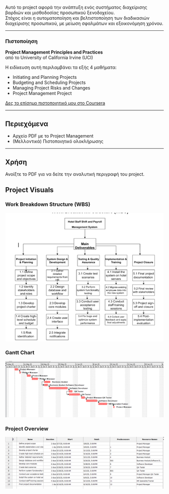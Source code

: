 Αυτό το project αφορά την ανάπτυξη ενός συστήματος διαχείρισης βαρδιών και μισθοδοσίας προσωπικού ξενοδοχείου.  
Στόχος είναι η αυτοματοποίηση και βελτιστοποίηση των διαδικασιών διαχείρισης προσωπικού, με μείωση σφαλμάτων και εξοικονόμηση χρόνου.

---

### Πιστοποίηση

**Project Management Principles and Practices**  
από το University of California Irvine (UCI)

Η ειδίκευση αυτή περιλαμβάνει τα εξής 4 μαθήματα:

- Initiating and Planning Projects  
- Budgeting and Scheduling Projects  
- Managing Project Risks and Changes  
- Project Management Project

[Δες το επίσημο πιστοποιητικό μου στο Coursera](https://coursera.org/share/fd2d05339dc6f43fb27d33ae8e0cf200)


---

## Περιεχόμενα

- Αρχείο PDF με το Project Management
- (Μελλοντικά) Πιστοποιητικό ολοκλήρωσης

---

## Χρήση

Ανοίξτε το PDF για να δείτε την αναλυτική περιγραφή του project.


## Project Visuals

### Work Breakdown Structure (WBS)
<img src="./WBS.png" alt="WBS" width="600"/>

### Gantt Chart
<img src="./gantt%20chart.png" alt="Gantt Chart" width="600"/>

### Project Overview
<img src="./project-overview.png" alt="Project Overview" width="600"/>





